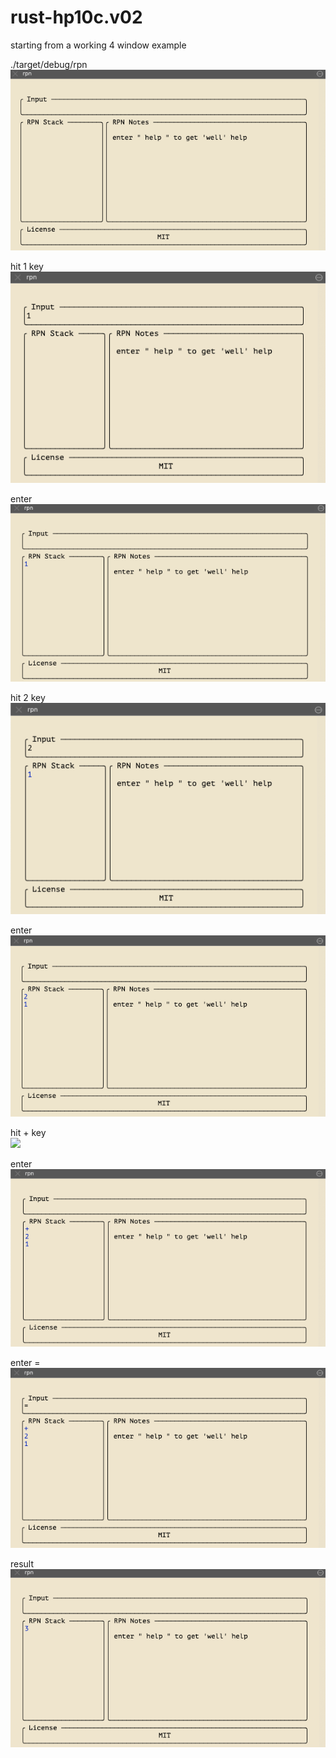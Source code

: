 # rust-hp10c.v02
starting from a working 4 window example

./target/debug/rpn <br/>
<img src="https://github.com/hank-greene/rust-hp10c.v02/blob/main/00-pics/01-start.png?raw=true" />

hit 1 key <br/>
<img src="https://github.com/hank-greene/rust-hp10c.v02/blob/main/00-pics/02-hit-1-key.png?raw=true" />

enter <br/>
<img src="https://github.com/hank-greene/rust-hp10c.v02/blob/main/00-pics/03-enter-1.png?raw=true" />

hit 2 key <br/>
<img src="https://github.com/hank-greene/rust-hp10c.v02/blob/main/00-pics/04-hit-2-key.png?raw=true" />

enter <br/>
<img src="https://github.com/hank-greene/rust-hp10c.v02/blob/main/00-pics/05-enter-2.png?raw=true" />

hit + key <br/>
<img src="https://github.com/hank-greene/rust-hp10c.v02/blob/main/00-pics/06-enter-plus.png?raw=true" />

enter <br/>
<img src="https://github.com/hank-greene/rust-hp10c.v02/blob/main/00-pics/07-enter-plus.png?raw=true" />

enter =  <br/>
<img src="https://github.com/hank-greene/rust-hp10c.v02/blob/main/00-pics/08-enter-equals.png?raw=true" />

result  <br/>
<img src="https://github.com/hank-greene/rust-hp10c.v02/blob/main/00-pics/09-result.png?raw=true" />
